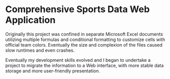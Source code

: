 # Comprehensive Sports Data Web Application

Originally this project was confined in separate Microsoft Excel documents utilizing multiple formulas and conditional formatting to customize cells with official team colors. Eventually the size and complexion of the files caused slow runtimes and even crashes.

Eventually my development skills evolved and I began to undertake a project to migrate the information to a Web interface, with more stable data storage and more user-friendly presentation.

